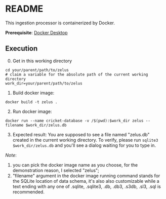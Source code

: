# README

This ingestion processor is containerized by Docker.

**Prerequisite**: [Docker Desktop](https://www.docker.com/products/docker-desktop/)

## Execution

0. Get in this working directory
```
cd your/parent/path/to/zelus
# claim a variable for the absolute path of the current working directory
work_dir=your/parent/path/to/zelus
```

1. Build docker image:
```
docker build -t zelus .
```

2. Run docker image:
```
docker run --name cricket-database -v /$(pwd):$work_dir zelus --filename $work_dir/zelus.db
```

3. Expected result:
You are supposed to see a file named "zelus.db" created in the current working directory. To verify, please run `sqlite3 $work_dir/zelus.db` and you'll see a dialog waiting for you to type in.

*Note*:
1. you can pick the docker image name as you choose, for the demonstration reason, I selected "zelus";
2. "filename" argument in the docker image running command stands for the SQLite location of data schema, it's also also customizable while a text ending with any one of .sqlite, .sqlite3, .db, .db3, .s3db, .sl3, .sql is recommended.